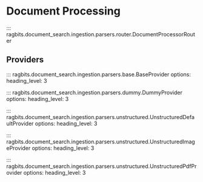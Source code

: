 # Document Processing

::: ragbits.document_search.ingestion.parsers.router.DocumentProcessorRouter

## Providers
::: ragbits.document_search.ingestion.parsers.base.BaseProvider
    options:
      heading_level: 3

::: ragbits.document_search.ingestion.parsers.dummy.DummyProvider
    options:
      heading_level: 3

::: ragbits.document_search.ingestion.parsers.unstructured.UnstructuredDefaultProvider
    options:
      heading_level: 3

::: ragbits.document_search.ingestion.parsers.unstructured.UnstructuredImageProvider
    options:
      heading_level: 3

::: ragbits.document_search.ingestion.parsers.unstructured.UnstructuredPdfProvider
    options:
      heading_level: 3